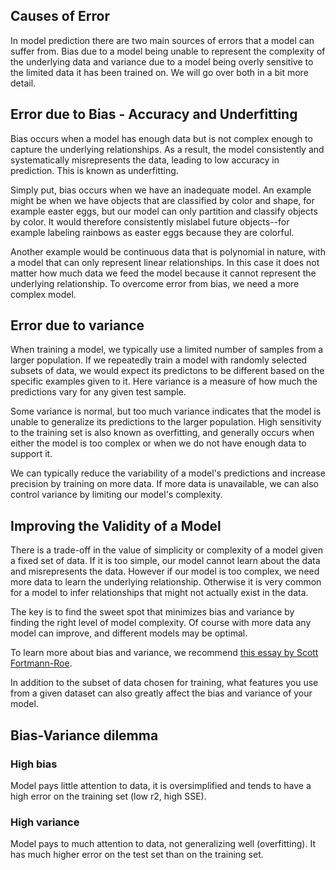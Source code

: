 ## Causes of Error

In model prediction there are two main sources of errors that a model can suffer from. Bias due to a model being unable to represent the complexity of the underlying data and variance due to a model being overly sensitive to the limited data it has been trained on. We will go over both in a bit more detail.

## Error due to Bias - Accuracy and Underfitting

Bias occurs when a model has enough data but is not complex enough to capture the underlying relationships. As a result, the model consistently and systematically misrepresents the data, leading to low accuracy in prediction. This is known as underfitting.

Simply put, bias occurs when we have an inadequate model. An example might be when we have objects that are classified by color and shape, for example easter eggs, but our model can only partition and classify objects by color. It would therefore consistently mislabel future objects--for example labeling rainbows as easter eggs because they are colorful.

Another example would be continuous data that is polynomial in nature, with a model that can only represent linear relationships. In this case it does not matter how much data we feed the model because it cannot represent the underlying relationship. To overcome error from bias, we need a more complex model.

## Error due to variance

When training a model, we typically use a limited number of samples from a larger population. If we repeatedly train a model with randomly selected subsets of data, we would expect its predictons to be different based on the specific examples given to it. Here variance is a measure of how much the predictions vary for any given test sample.

Some variance is normal, but too much variance indicates that the model is unable to generalize its predictions to the larger population. High sensitivity to the training set is also known as overfitting, and generally occurs when either the model is too complex or when we do not have enough data to support it.

We can typically reduce the variability of a model's predictions and increase precision by training on more data. If more data is unavailable, we can also control variance by limiting our model's complexity.

## Improving the Validity of a Model

There is a trade-off in the value of simplicity or complexity of a model given a fixed set of data. If it is too simple, our model cannot learn about the data and misrepresents the data. However if our model is too complex, we need more data to learn the underlying relationship. Otherwise it is very common for a model to infer relationships that might not actually exist in the data.

The key is to find the sweet spot that minimizes bias and variance by finding the right level of model complexity. Of course with more data any model can improve, and different models may be optimal.

To learn more about bias and variance, we recommend [this essay by Scott Fortmann-Roe](http://scott.fortmann-roe.com/docs/BiasVariance.html).

In addition to the subset of data chosen for training, what features you use from a given dataset can also greatly affect the bias and variance of your model.

## Bias-Variance dilemma

### High bias

Model pays little attention to data, it is oversimplified and tends to have a high error on the training set (low r2, high SSE).

### High variance

Model pays to much attention to data, not generalizing well (overfitting). It has much higher error on the test set than on the training set.
